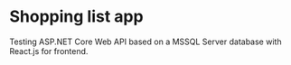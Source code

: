 # Shopping list app

Testing ASP.NET Core Web API based on a MSSQL Server database with React.js for frontend.